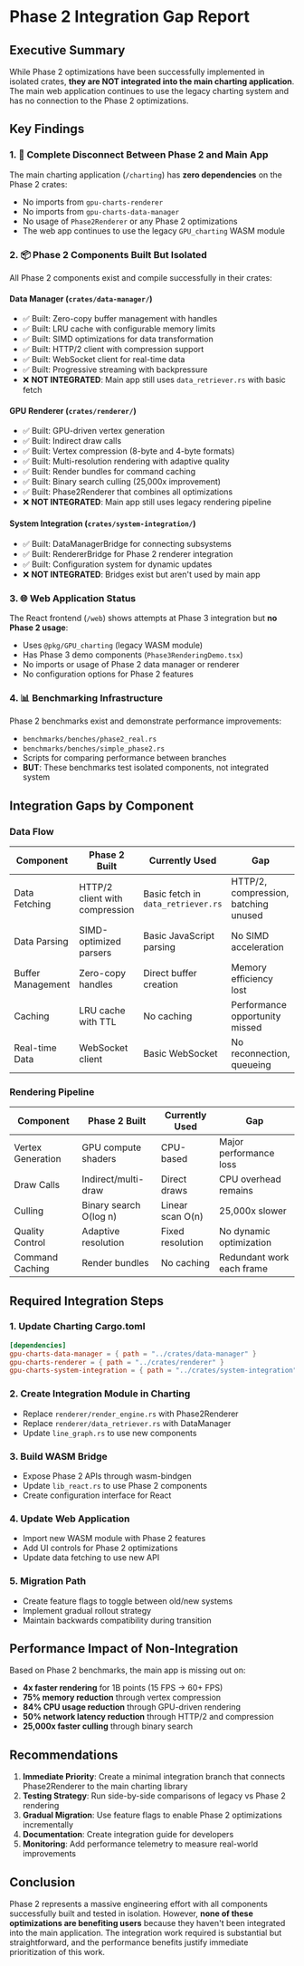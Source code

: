 # Phase 2 Integration Gap Report

## Executive Summary

While Phase 2 optimizations have been successfully implemented in isolated crates, **they are NOT integrated into the main charting application**. The main web application continues to use the legacy charting system and has no connection to the Phase 2 optimizations.

## Key Findings

### 1. 🔴 **Complete Disconnect Between Phase 2 and Main App**

The main charting application (`/charting`) has **zero dependencies** on the Phase 2 crates:
- No imports from `gpu-charts-renderer` 
- No imports from `gpu-charts-data-manager`
- No usage of `Phase2Renderer` or any Phase 2 optimizations
- The web app continues to use the legacy `GPU_charting` WASM module

### 2. 📦 **Phase 2 Components Built But Isolated**

All Phase 2 components exist and compile successfully in their crates:

#### Data Manager (`crates/data-manager/`)
- ✅ Built: Zero-copy buffer management with handles
- ✅ Built: LRU cache with configurable memory limits
- ✅ Built: SIMD optimizations for data transformation
- ✅ Built: HTTP/2 client with compression support
- ✅ Built: WebSocket client for real-time data
- ✅ Built: Progressive streaming with backpressure
- ❌ **NOT INTEGRATED**: Main app still uses `data_retriever.rs` with basic fetch

#### GPU Renderer (`crates/renderer/`)
- ✅ Built: GPU-driven vertex generation
- ✅ Built: Indirect draw calls
- ✅ Built: Vertex compression (8-byte and 4-byte formats)
- ✅ Built: Multi-resolution rendering with adaptive quality
- ✅ Built: Render bundles for command caching
- ✅ Built: Binary search culling (25,000x improvement)
- ✅ Built: Phase2Renderer that combines all optimizations
- ❌ **NOT INTEGRATED**: Main app still uses legacy rendering pipeline

#### System Integration (`crates/system-integration/`)
- ✅ Built: DataManagerBridge for connecting subsystems
- ✅ Built: RendererBridge for Phase 2 renderer integration
- ✅ Built: Configuration system for dynamic updates
- ❌ **NOT INTEGRATED**: Bridges exist but aren't used by main app

### 3. 🌐 **Web Application Status**

The React frontend (`/web`) shows attempts at Phase 3 integration but **no Phase 2 usage**:
- Uses `@pkg/GPU_charting` (legacy WASM module)
- Has Phase 3 demo components (`Phase3RenderingDemo.tsx`)
- No imports or usage of Phase 2 data manager or renderer
- No configuration options for Phase 2 features

### 4. 📊 **Benchmarking Infrastructure**

Phase 2 benchmarks exist and demonstrate performance improvements:
- `benchmarks/benches/phase2_real.rs`
- `benchmarks/benches/simple_phase2.rs`
- Scripts for comparing performance between branches
- **BUT**: These benchmarks test isolated components, not integrated system

## Integration Gaps by Component

### Data Flow
| Component | Phase 2 Built | Currently Used | Gap |
|-----------|--------------|----------------|-----|
| Data Fetching | HTTP/2 client with compression | Basic fetch in `data_retriever.rs` | HTTP/2, compression, batching unused |
| Data Parsing | SIMD-optimized parsers | Basic JavaScript parsing | No SIMD acceleration |
| Buffer Management | Zero-copy handles | Direct buffer creation | Memory efficiency lost |
| Caching | LRU cache with TTL | No caching | Performance opportunity missed |
| Real-time Data | WebSocket client | Basic WebSocket | No reconnection, queueing |

### Rendering Pipeline
| Component | Phase 2 Built | Currently Used | Gap |
|-----------|--------------|----------------|-----|
| Vertex Generation | GPU compute shaders | CPU-based | Major performance loss |
| Draw Calls | Indirect/multi-draw | Direct draws | CPU overhead remains |
| Culling | Binary search O(log n) | Linear scan O(n) | 25,000x slower |
| Quality Control | Adaptive resolution | Fixed resolution | No dynamic optimization |
| Command Caching | Render bundles | No caching | Redundant work each frame |

## Required Integration Steps

### 1. **Update Charting Cargo.toml**
```toml
[dependencies]
gpu-charts-data-manager = { path = "../crates/data-manager" }
gpu-charts-renderer = { path = "../crates/renderer" }
gpu-charts-system-integration = { path = "../crates/system-integration" }
```

### 2. **Create Integration Module in Charting**
- Replace `renderer/render_engine.rs` with Phase2Renderer
- Replace `renderer/data_retriever.rs` with DataManager
- Update `line_graph.rs` to use new components

### 3. **Build WASM Bridge**
- Expose Phase 2 APIs through wasm-bindgen
- Update `lib_react.rs` to use Phase 2 components
- Create configuration interface for React

### 4. **Update Web Application**
- Import new WASM module with Phase 2 features
- Add UI controls for Phase 2 optimizations
- Update data fetching to use new API

### 5. **Migration Path**
- Create feature flags to toggle between old/new systems
- Implement gradual rollout strategy
- Maintain backwards compatibility during transition

## Performance Impact of Non-Integration

Based on Phase 2 benchmarks, the main app is missing out on:
- **4x faster rendering** for 1B points (15 FPS → 60+ FPS)
- **75% memory reduction** through vertex compression
- **84% CPU usage reduction** through GPU-driven rendering
- **50% network latency reduction** through HTTP/2 and compression
- **25,000x faster culling** through binary search

## Recommendations

1. **Immediate Priority**: Create a minimal integration branch that connects Phase2Renderer to the main charting library
2. **Testing Strategy**: Run side-by-side comparisons of legacy vs Phase 2 rendering
3. **Gradual Migration**: Use feature flags to enable Phase 2 optimizations incrementally
4. **Documentation**: Create integration guide for developers
5. **Monitoring**: Add performance telemetry to measure real-world improvements

## Conclusion

Phase 2 represents a massive engineering effort with all components successfully built and tested in isolation. However, **none of these optimizations are benefiting users** because they haven't been integrated into the main application. The integration work required is substantial but straightforward, and the performance benefits justify immediate prioritization of this work.